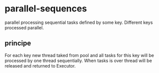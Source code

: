 # parallel-sequences
parallel processing sequential tasks defined by some key. Different keys processed parallel.

## principe
For each key new thread taked from pool and all tasks for this key will be processed by one thread sequentially. When tasks is over thread will be released and returned to Executor.
